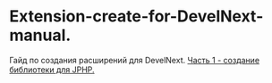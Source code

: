 # Extension-create-for-DevelNext-manual.
Гайд по создания расширений для DevelNext.
[Часть 1 - создание библиотеки для JPHP.](/Chapter%201/README.md)
